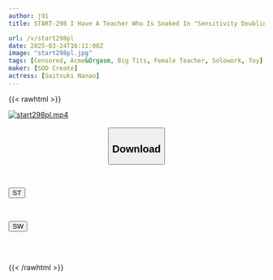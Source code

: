 ```yaml
---
author: j91
title: START-298 I Have A Teacher Who Is Soaked In "Sensitivity Doubling Liquid" At School Lol. I Restrain Her With A Crab-Legged Crotch And A Fixed Vibrator And Make Her Cum To The Point Where Her Pussy Is Numb. Satsuki Nao

url: /v/start298pl
date: 2025-03-24T16:11:00Z
image: "start298pl.jpg"
tags: [Censored, Acme&Orgasm, Big Tits, Female Teacher, Solowork, Toy]
maker: [SOD Create]
actress: [Saitsuki Nanao]
---
```



{{< rawhtml >}}

<div class="video" data-videoid="YPzXJaro78CvQqP">
    <a href="javascript:;">
        <img src="/v/start298pl/start298pl.jpg" width="WIDTH" height="HEIGHT" alt="start298pl.mp4" loading="lazy">
    </a>
</div>

<script type="text/javascript" src="https://j91.asia/asset/on-demand-st.js"></script>

<br>
  <link rel="stylesheet" href="https://j91.asia/asset/bs5.css">
  
  <center>
  <button class="btn btn-primary" type="button" data-bs-toggle="collapse" data-bs-target=".multi-collapse" aria-expanded="false" aria-controls="multiCollapseExample1 multiCollapseExample2"><h2>Download</h2></button></center>
</p>
<div class="row">
  <div class="col">
    <div class="collapse multi-collapse" id="multiCollapseExample1">
      <div class="card card-body">
	      	      <br>
<div class="buttons">  
<p><a href="/v/start298pl/st.html" target="_blank"><button class="btn-hover color-3"><i class="fa fa-download"></i> ST</button></a></p></div>
    </div>
  </div>
</div>
  <div class="col">
    <div class="collapse multi-collapse" id="multiCollapseExample2">
      <div class="card card-body">
	      <br>
<div class="buttons">
<p><a href="/v/start298pl/sw.html" target="_blank"><button class="btn-hover color-2"><i class="fa fa-download"></i> SW</button></a></p></div>
<br><br>
      </div>
    </div>
  </div>
</div>

{{< /rawhtml >}}
